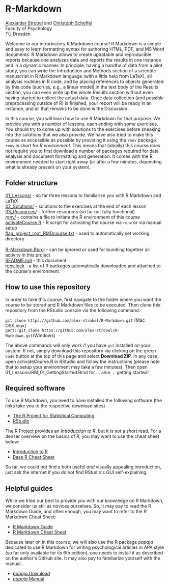 # R-Markdown

[Alexander Strobel](mailto:alexander.strobel@tu-dresden.de) and [Christoph Scheffel](mailto:christoph_scheffel@tu-dresden.de)<br>
Faculty of Psychology<br>
TU Dresden

Welcome to our introductory R Markdown course!
R Markdown is a simple and easy to learn formatting syntax for authoring HTML, PDF, and MS Word documents.
R Markdown allows to create updatable and reproducible reports because one analyzes data and reports the results in one instance and in a dynamic manner.
In principle, having a handful of data from a pilot study, you can write the Introduction and Methods section of a scientifc manuscript in R Markdown language (with a little help from LaTeX), all analysis routines in R code, and by placing references to objects generated by this code (such as, e.g., a linear model) in the text body of the Results section, you can even write up the whole Results section without even having started to collect the actual data.
Once data collection (and possible preprocessing outside of R) is finished, your report will be ready in an instance, and all that remains to be done is the Discussion.

In this course, you will learn how to use R Markdown for that purpose.
We provide you with a number of lessons, each ending with some exercises. You should try to come up with solutions to the exercises before sneaking into the solutions that we also provide.
We have also tried to make this course as accessible as possible by providing it using the `renv` package. 
`renv` is short for *R environment*. 
This means that (ideally) this course does not require you to first download a number of packages required for data analysis and document formatting and generation. 
It comes with the R environment needed to start right away (or after a few minutes, depending what is already present on your system).  

## Folder structure

[01_Lessons/](01_Lessons/)           - so far three lessons to familiarize you with R Markdown and LaTeX<br>
[02_Solutions/](02_Solutions/)       - solutions to the exercises at the end of each lesson<br>
[03_Resources/](03_Resources/)       - further resources (so far not fully functional)<br>
[renv/](renv/)                       - contains a file to initiate the R environment of this course<br>
[activateCourse.R](activateCourse.R) - R script for activating the course via `renv` or via manual setup<br>
[flag_project_root_RMDcourse.txt](flag_project_root_RMDcourse.txt) - used to automatically set working directory<br>  
[R-Markdown.Rproj](R-Markdown.Rproj) - can be ignored or used for bundling together all activity in this project<br>
[README.md](README.md)               - this document<br>
[renv.lock](renv.lock)               - a list of R packages automatically downloaded and attached to the course's environment

## How to use this repository

In order to take this course, first navigate to the folder where you want the course to be stored and R Markdown files to be executed.
Then clone this repository from the RStudio console via the following command:

`git clone https://github.com/alex-strobel/R-Markdown.git` (Mac OS/Linux)<br>
`gert::git_clone https://github.com/alex-strobel/R-Markdown.git`(Windows)

The above commands will only work if you have `git` installed on your system.
If not, simply download this repository via clicking on the green `Code` button at the top of this page and select **Download ZIP**.
In any case, open activateCourse.R in RStudio and follow the instructions (please note that to setup your environment may take a few minutes).
Then open 01_Lessons/RM_01_GettingStarted.Rmd for ... ahm ... getting started!

## Required software

To use R Markdown, you need to have installed the following software (the links take you to the respective download sites)

- [The R Project for Statistical Computing](https://www.r-project.org)
- [RStudio](https://www.rstudio.com/products/rstudio/download/) 

The R Project provides an _Introduction to R_, but it is not a short read. For a denser overview on the basics of R, you may want to use the cheat sheet below:

- [Introduction to R](https://cran.r-project.org/doc/manuals/r-release/R-intro.pdf)
- [Base R Cheat Sheet](https://iqss.github.io/dss-workshops/R/Rintro/base-r-cheat-sheet.pdf)

So far, we could not find a both useful *and* visually appealing introduction, just ask the internet if you do not find RStudio's GUI self-explaining.

## Helpful guides

While we tried our best to provide you with our knowledge on R Markdown, we consider us still as novices ourselves.
So, it may pay to read the R Markdown Guide, and often enough, you may want to refer to the R Markdown Cheat Sheet:

- [R Markdown Guide](https://bookdown.org/yihui/bookdown/)
- [R Markdown Cheat Sheet](https://www.rstudio.com/wp-content/uploads/2015/02/rmarkdown-cheatsheet.pdf)

Because later on in this course, we will also use the R package *papaja* dedicated to use R Markdown for writing psychological articles in APA style (so far only available for its 6th edition), one needs to install it as described on the author's GitHub site.
It may also pay to familiarize yourself with the manual.

- [*papaja* Download](https://github.com/crsh/papaja)
- [*papaja* Manual](http://frederikaust.com/papaja_man/)
